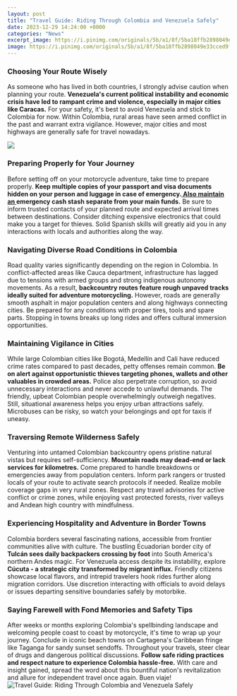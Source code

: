 ```yaml
---
layout: post
title: "Travel Guide: Riding Through Colombia and Venezuela Safely"
date: 2023-12-29 14:24:00 +0000
categories: "News"
excerpt_image: https://i.pinimg.com/originals/5b/a1/8f/5ba18ffb2898049e33cced9f21f4bbaa.jpg
image: https://i.pinimg.com/originals/5b/a1/8f/5ba18ffb2898049e33cced9f21f4bbaa.jpg
---
```


### Choosing Your Route Wisely  
As someone who has lived in both countries, I strongly advise caution when planning your route. **Venezuela's current political instability and economic crisis have led to rampant crime and violence, especially in major cities like Caracas.** For your safety, it's best to avoid Venezuela and stick to Colombia for now. Within Colombia, rural areas have seen armed conflict in the past and warrant extra vigilance. However, major cities and most highways are generally safe for travel nowadays.   

![](http://www.hike-venezuela.com/media/merida-horse-riding-large.jpg)
### Preparing Properly for Your Journey
Before setting off on your motorcycle adventure, take time to prepare properly. **Keep multiple copies of your passport and visa documents hidden on your person and luggage in case of emergency.[ Also maintain an ](https://thetopnews.github.io/is-gta-v-compatible-with-windows-11/)emergency cash stash separate from your main funds.** Be sure to inform trusted contacts of your planned route and expected arrival times between destinations. Consider ditching expensive electronics that could make you a target for thieves. Solid Spanish skills will greatly aid you in any interactions with locals and authorities along the way.
### Navigating Diverse Road Conditions in Colombia   
Road quality varies significantly depending on the region in Colombia. In conflict-affected areas like Cauca department, infrastructure has lagged due to tensions with armed groups and strong indigenous autonomy movements. As a result, **backcountry routes feature rough unpaved tracks ideally suited for adventure motorcycling.** However, roads are generally smooth asphalt in major population centers and along highways connecting cities. Be prepared for any conditions with proper tires, tools and spare parts. Stopping in towns breaks up long rides and offers cultural immersion opportunities.
### Maintaining Vigilance in Cities  
While large Colombian cities like Bogotá, Medellín and Cali have reduced crime rates compared to past decades, petty offenses remain common. **Be on alert against opportunistic thieves targeting phones, wallets and other valuables in crowded areas.** Police also perpetrate corruption, so avoid unnecessary interactions and never accede to unlawful demands. The friendly, upbeat Colombian people overwhelmingly outweigh negatives. Still, situational awareness helps you enjoy urban attractions safely. Microbuses can be risky, so watch your belongings and opt for taxis if uneasy.
### Traversing Remote Wilderness Safely  
Venturing into untamed Colombian backcountry opens pristine natural vistas but requires self-sufficiency. **Mountain roads may dead-end or lack services for kilometres.** Come prepared to handle breakdowns or emergencies away from population centers. Inform park rangers or trusted locals of your route to activate search protocols if needed. Realize mobile coverage gaps in very rural zones. Respect any travel advisories for active conflict or crime zones, while enjoying vast protected forests, river valleys and Andean high country with mindfulness.  
### Experiencing Hospitality and Adventure in Border Towns
Colombia borders several fascinating nations, accessible from frontier communities alive with culture. The bustling Ecuadorian border city of **Tulcán sees daily backpackers crossing by foot** into South America's northern Andes magic. For Venezuela access despite its instability, explore **Cúcuta - a strategic city transformed by migrant influx.** Friendly citizens showcase local flavors, and intrepid travelers hook rides further along migration corridors. Use discretion interacting with officials to avoid delays or issues departing sensitive boundaries safely by motorbike.
### Saying Farewell with Fond Memories and Safety Tips  
After weeks or months exploring Colombia's spellbinding landscape and welcoming people coast to coast by motorcycle, it's time to wrap up your journey. Conclude in iconic beach towns on Cartagena's Caribbean fringe like Taganga for sandy sunset sendoffs. Throughout your travels, steer clear of drugs and dangerous political discussions. **Follow safe riding practices and respect nature to experience Colombia hassle-free.** With care and insight gained, spread the word about this bountiful nation's revitalization and allure for independent travel once again. Buen viaje!
![Travel Guide: Riding Through Colombia and Venezuela Safely](https://i.pinimg.com/originals/5b/a1/8f/5ba18ffb2898049e33cced9f21f4bbaa.jpg)